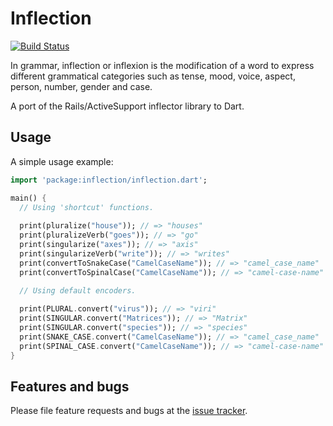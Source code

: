 # Inflection

[![Build Status](https://travis-ci.org/gmosx/dart-inflection.svg?branch=master)](https://travis-ci.org/gmosx/dart-inflection)

In grammar, inflection or inflexion is the modification of a word to express 
different grammatical categories such as tense, mood, voice, aspect, person, 
number, gender and case.

A port of the Rails/ActiveSupport inflector library to Dart.

## Usage

A simple usage example:

```dart
import 'package:inflection/inflection.dart';

main() {
  // Using 'shortcut' functions.
  
  print(pluralize("house")); // => "houses"
  print(pluralizeVerb("goes")); // => "go"
  print(singularize("axes")); // => "axis"
  print(singularizeVerb("write")); // => "writes"
  print(convertToSnakeCase("CamelCaseName")); // => "camel_case_name"
  print(convertToSpinalCase("CamelCaseName")); // => "camel-case-name"

  // Using default encoders.
  
  print(PLURAL.convert("virus")); // => "viri"
  print(SINGULAR.convert("Matrices")); // => "Matrix"
  print(SINGULAR.convert("species")); // => "species"
  print(SNAKE_CASE.convert("CamelCaseName")); // => "camel_case_name"
  print(SPINAL_CASE.convert("CamelCaseName")); // => "camel-case-name"
}
```

## Features and bugs

Please file feature requests and bugs at the 
[issue tracker](https://github.com/gmosx/dart-inflection/issues).
